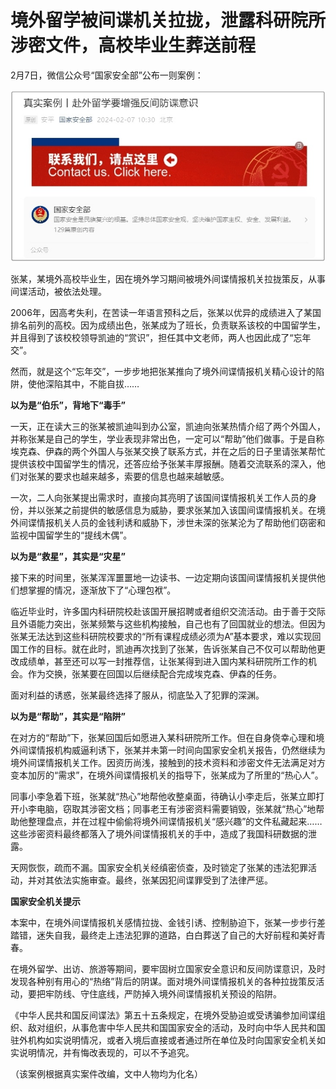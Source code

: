 # 境外留学被间谍机关拉拢，泄露科研院所涉密文件，高校毕业生葬送前程

2月7日，微信公众号“国家安全部”公布一则案例：

![dd8c3418466bb1744b7079c445b333be.jpg](https://raw.githubusercontent.com/qqhsx/qqnews_image/main/2024/02/07/境外留学被间谍机关拉拢，泄露科研院所涉密文件，高校毕业生葬送前程/dd8c3418466bb1744b7079c445b333be.jpg)

张某，某境外高校毕业生，因在境外学习期间被境外间谍情报机关拉拢策反，从事间谍活动，被依法处理。

2006年，因高考失利，在苦读一年语言预科之后，张某以优异的成绩进入了某国排名前列的高校。因为成绩出色，张某成为了班长，负责联系该校的中国留学生，并且得到了该校校领导凯迪的“赏识”，担任其中文老师，两人也因此成了“忘年交”。

然而，就是这个“忘年交”，一步步地把张某推向了境外间谍情报机关精心设计的陷阱，使他深陷其中，不能自拔……

**以为是“伯乐”，背地下“毒手”**

一天，正在读大三的张某被凯迪叫到办公室，凯迪向张某热情介绍了两个外国人，并称张某是自己的学生，学业表现非常出色，一定可以“帮助”他们做事。于是自称埃克森、伊森的两个外国人与张某交换了联系方式，并在之后的日子里请张某帮忙提供该校中国留学生的情况，还答应给予张某丰厚报酬。随着交流联系的深入，他们对张某的要求也越来越多，索要的信息也越来越敏感。

一次，二人向张某提出需求时，直接向其亮明了该国间谍情报机关工作人员的身份，并以张某之前提供的敏感信息为威胁，要求张某加入该国间谍情报机关。在境外间谍情报机关人员的金钱利诱和威胁下，涉世未深的张某沦为了帮助他们窃密和监视中国留学生的“提线木偶”。

**以为是“救星”，其实是“灾星”**

接下来的时间里，张某浑浑噩噩地一边读书、一边定期向该国间谍情报机关提供他们想掌握的情况，逐渐放下了“心理包袱”。

临近毕业时，许多国内科研院校赴该国开展招聘或者组织交流活动。由于善于交际且外语能力突出，张某频繁与这些机构接触，自己也有了回国就业的想法。但因为张某无法达到这些科研院校要求的“所有课程成绩必须为A”基本要求，难以实现回国工作的目标。就在此时，凯迪再次找到了张某，告诉张某自己不仅可以帮助他更改成绩单，甚至还可以写一封推荐信，让张某得到进入国内某科研院所工作的机会。作为交换，张某要在回国以后继续配合完成埃克森、伊森的任务。

面对利益的诱惑，张某最终选择了服从，彻底坠入了犯罪的深渊。

**以为是“帮助”，其实是“陷阱”**

在对方的“帮助”下，张某回国后如愿进入某科研院所工作。但在自身侥幸心理和境外间谍情报机构威逼利诱下，张某并未第一时间向国家安全机关报告，仍然继续为境外间谍情报机关工作。因资历尚浅，接触到的技术资料和涉密文件无法满足对方变本加厉的“需求”，在境外间谍情报机关的指导下，张某成为了所里的“热心人”。

同事小李急着下班，张某就“热心”地帮他收整桌面，待确认小李走后，张某立即打开小李电脑，窃取其涉密文档；同事老王有涉密资料需要销毁，张某就“热心”地帮助他整理盘点，并在过程中偷偷将境外间谍情报机关“感兴趣”的文件私藏起来……这些涉密资料最终都落入了境外间谍情报机关的手中，造成了我国科研数据的泄露。

天网恢恢，疏而不漏。国家安全机关经缜密侦查，及时锁定了张某的违法犯罪活动，并对其依法实施审查。最终，张某因犯间谍罪受到了法律严惩。

**国家安全机关提示**

本案中，在境外间谍情报机关感情拉拢、金钱引诱、控制胁迫下，张某一步步行差踏错，迷失自我，最终走上违法犯罪的道路，白白葬送了自己的大好前程和美好青春。

在境外留学、出访、旅游等期间，要牢固树立国家安全意识和反间防谍意识，及时发现各种别有用心的“热络”背后的阴谋。面对境外间谍情报机关的各种拉拢策反活动，要把牢防线、守住底线，严防掉入境外间谍情报机关预设的陷阱。

《中华人民共和国反间谍法》第五十五条规定，在境外受胁迫或受诱骗参加间谍组织、敌对组织，从事危害中华人民共和国国家安全的活动，及时向中华人民共和国驻外机构如实说明情况，或者入境后直接或者通过所在单位及时向国家安全机关如实说明情况，并有悔改表现的，可以不予追究。

（该案例根据真实案件改编，文中人物均为化名）


